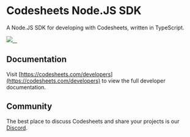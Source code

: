 # Codesheets Node.JS SDK

A Node.JS SDK for developing with Codesheets, written in TypeScript.

<p>
  <a aria-label="Radish Workshop" href="https://yuzujs.com">
    <img src="https://img.shields.io/badge/Radish_Workshop-000000?style=for-the-badge">
  </a>
  <a aria-label="NPM version" href="https://www.npmjs.com/package/codesheets">
    <img alt="" src="https://img.shields.io/npm/v/codesheets.svg?style=for-the-badge&labelColor=000000">
  </a>
  <a aria-label="License" href="https://github.com/radishworkshop/codesheets-node/blob/main/LICENSE.md">
    <img alt="" src="https://img.shields.io/npm/l/codesheets.svg?style=for-the-badge&labelColor=000000">
  </a>
  <a aria-label="Join the community on Discord" href="https://codesheets.com/discord">
    <img alt="" src="https://img.shields.io/badge/Join%20the%20community-blueviolet.svg?style=for-the-badge">
  </a>
</p>

## Documentation

Visit [https://codesheets.com/developers](https://codesheets.com/developers) to view the full developer documentation.

## Community

The best place to discuss Codesheets and share your projects is our [Discord](https://www.codesheets.com/discord). 